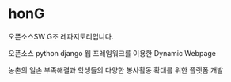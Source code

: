 # honG

오픈소스SW G조 레파지토리입니다.<br>


오픈소스 python django 웹 프레임워크를 이용한 Dynamic Webpage <br>


농촌의 일손 부족해결과 학생들의 다양한 봉사활동 확대를 위한 플랫폼 개발 <br>


